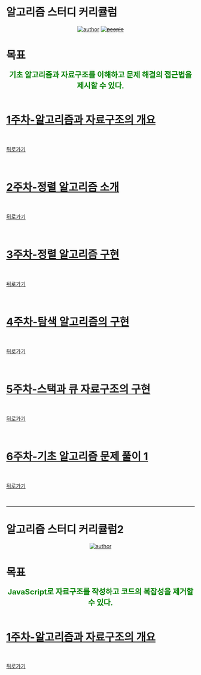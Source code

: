 # 알고리즘 스터디 커리큘럼

<div align=center>

[![author](https://img.shields.io/badge/author-Inseong--So-informational.svg)](https://github.com/InSeong-So)
~~[![people](https://img.shields.io/badge/people-GoodeeACM-brightgreen.svg)](https://github.com/orgs/hcgnine/people)~~

</div>

# 목표

<div align="center" style="color:green; font-weight:bold; font-size:20px;">
기초 알고리즘과 자료구조를 이해하고 문제 해결의 접근법을 제시할 수 있다.
</div>

<br>

# [1주차-알고리즘과 자료구조의 개요](curriculumn/../curriculum/java/week_01.md)

<br>

[뒤로가기](README.md)

<br>

# [2주차-정렬 알고리즘 소개](curriculumn/../curriculum/java/week_02.md)

<br>

[뒤로가기](README.md)

<br>

# [3주차-정렬 알고리즘 구현](curriculumn/../curriculum/java/week_03.md)

<br>

[뒤로가기](README.md)

<br>

# [4주차-탐색 알고리즘의 구현](curriculumn/../curriculum/java/week_04.md)

<br>

[뒤로가기](README.md)

<br>

# [5주차-스택과 큐 자료구조의 구현](curriculumn/../curriculum/java/week_05.md)

<br>

[뒤로가기](README.md)

<br>

# [6주차-기초 알고리즘 문제 풀이 1](curriculumn/../curriculum/java/week_06.md)

<br>

[뒤로가기](README.md)

<br>

<hr>

# 알고리즘 스터디 커리큘럼2

<div align=center>

[![author](https://img.shields.io/badge/author-Inseong--So-informational.svg)](https://github.com/InSeong-So)

</div>

# 목표

<div align="center" style="color:green; font-weight:bold; font-size:20px;">
JavaScript로 자료구조를 작성하고 코드의 복잡성을 제거할 수 있다.
</div>

<br>

# [1주차-알고리즘과 자료구조의 개요](curriculumn/../curriculum/javascript/week_01.md)

<br>

[뒤로가기](README.md)

<br>